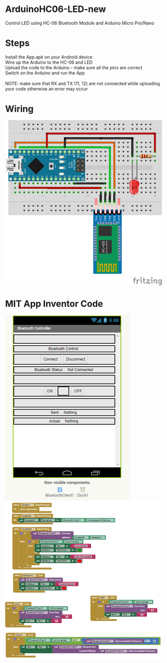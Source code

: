# ArduinoHC06-LED-new
Control LED using HC-06 Bluetooth Module and Arduino Micro Pro/Nano

# Steps
Install the App.apk on your Android device <br />
Wire up the Arduino to the HC-06 and LED <br />
Upload the code to the Arduino - make sure all the pins are correct <br />
Switch on the Arduino and run the App <br />
<br />
NOTE: make sure that RX and TX (11, 12) are not connected while uploading your code otherwise an error may occur

# Wiring

<img src="doc/wiring.png" width="600">

# MIT App Inventor Code

<img src="doc/layout.PNG" width="400">
<img src="doc/blocks.PNG" width="601">
